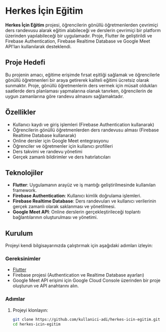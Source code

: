 # Herkes İçin Eğitim

**Herkes İçin Eğitim** projesi, öğrencilerin gönüllü öğretmenlerden çevrimiçi ders randevusu alarak eğitim alabileceği ve derslerin çevrimiçi bir platform üzerinden yapılabileceği bir uygulamadır. Proje, Flutter ile geliştirildi ve Firebase Authentication, Firebase Realtime Database ve Google Meet API'ları kullanılarak desteklendi.

## Proje Hedefi

Bu projenin amacı, eğitime erişimde fırsat eşitliği sağlamak ve öğrencilerle gönüllü öğretmenleri bir araya getirerek kaliteli eğitimi ücretsiz olarak sunmaktır. Proje, gönüllü öğretmenlerin ders vermek için müsait oldukları saatlerde ders planlaması yapmalarına olanak tanırken, öğrencilerin de uygun zamanlarına göre randevu almasını sağlamaktadır.

## Özellikler

- Kullanıcı kaydı ve giriş işlemleri (Firebase Authentication kullanarak)
- Öğrencilerin gönüllü öğretmenlerden ders randevusu alması (Firebase Realtime Database kullanarak)
- Online dersler için Google Meet entegrasyonu
- Öğrenciler ve öğretmenler için kullanıcı profilleri
- Ders takvimi ve randevu yönetimi
- Gerçek zamanlı bildirimler ve ders hatırlatıcıları

## Teknolojiler

- **Flutter**: Uygulamanın arayüz ve iş mantığı geliştirilmesinde kullanılan framework.
- **Firebase Authentication**: Kullanıcı kimlik doğrulama işlemleri.
- **Firebase Realtime Database**: Ders randevuları ve kullanıcı verilerinin gerçek zamanlı olarak saklanması ve yönetilmesi.
- **Google Meet API**: Online derslerin gerçekleştirileceği toplantı bağlantılarının oluşturulması ve yönetimi.

## Kurulum

Projeyi kendi bilgisayarınızda çalıştırmak için aşağıdaki adımları izleyin:

### Gereksinimler

- [Flutter](https://flutter.dev/docs/get-started/install)
- Firebase projesi (Authentication ve Realtime Database ayarları)
- Google Meet API erişimi için Google Cloud Console üzerinden bir proje oluşturun ve API anahtarını alın.

### Adımlar

1. Projeyi klonlayın:

   ```bash
   git clone https://github.com/kullanici-adi/herkes-icin-egitim.git
   cd herkes-icin-egitim
